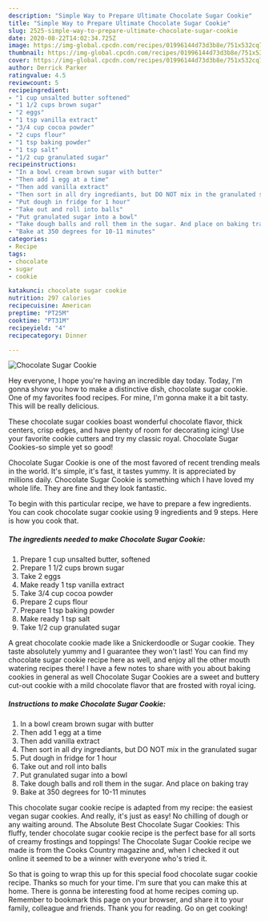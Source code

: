 ```yaml
---
description: "Simple Way to Prepare Ultimate Chocolate Sugar Cookie"
title: "Simple Way to Prepare Ultimate Chocolate Sugar Cookie"
slug: 2525-simple-way-to-prepare-ultimate-chocolate-sugar-cookie
date: 2020-08-22T14:02:34.725Z
image: https://img-global.cpcdn.com/recipes/01996144d73d3b8e/751x532cq70/chocolate-sugar-cookie-recipe-main-photo.jpg
thumbnail: https://img-global.cpcdn.com/recipes/01996144d73d3b8e/751x532cq70/chocolate-sugar-cookie-recipe-main-photo.jpg
cover: https://img-global.cpcdn.com/recipes/01996144d73d3b8e/751x532cq70/chocolate-sugar-cookie-recipe-main-photo.jpg
author: Derrick Parker
ratingvalue: 4.5
reviewcount: 5
recipeingredient:
- "1 cup unsalted butter softened"
- "1 1/2 cups brown sugar"
- "2 eggs"
- "1 tsp vanilla extract"
- "3/4 cup cocoa powder"
- "2 cups flour"
- "1 tsp baking powder"
- "1 tsp salt"
- "1/2 cup granulated sugar"
recipeinstructions:
- "In a bowl cream brown sugar with butter"
- "Then add 1 egg at a time"
- "Then add vanilla extract"
- "Then sort in all dry ingrediants, but DO NOT mix in the granulated sugar"
- "Put dough in fridge for 1 hour"
- "Take out and roll into balls"
- "Put granulated sugar into a bowl"
- "Take dough balls and roll them in the sugar. And place on baking tray"
- "Bake at 350 degrees for 10-11 minutes"
categories:
- Recipe
tags:
- chocolate
- sugar
- cookie

katakunci: chocolate sugar cookie 
nutrition: 297 calories
recipecuisine: American
preptime: "PT25M"
cooktime: "PT31M"
recipeyield: "4"
recipecategory: Dinner

---
```



![Chocolate Sugar Cookie](https://img-global.cpcdn.com/recipes/01996144d73d3b8e/751x532cq70/chocolate-sugar-cookie-recipe-main-photo.jpg)

Hey everyone, I hope you're having an incredible day today. Today, I'm gonna show you how to make a distinctive dish, chocolate sugar cookie. One of my favorites food recipes. For mine, I'm gonna make it a bit tasty. This will be really delicious.

These chocolate sugar cookies boast wonderful chocolate flavor, thick centers, crisp edges, and have plenty of room for decorating icing! Use your favorite cookie cutters and try my classic royal. Chocolate Sugar Cookies-so simple yet so good!

Chocolate Sugar Cookie is one of the most favored of recent trending meals in the world. It's simple, it's fast, it tastes yummy. It is appreciated by millions daily. Chocolate Sugar Cookie is something which I have loved my whole life. They are fine and they look fantastic.


To begin with this particular recipe, we have to prepare a few ingredients. You can cook chocolate sugar cookie using 9 ingredients and 9 steps. Here is how you cook that.

<!--inarticleads1-->

##### The ingredients needed to make Chocolate Sugar Cookie:

1. Prepare 1 cup unsalted butter, softened
1. Prepare 1 1/2 cups brown sugar
1. Take 2 eggs
1. Make ready 1 tsp vanilla extract
1. Take 3/4 cup cocoa powder
1. Prepare 2 cups flour
1. Prepare 1 tsp baking powder
1. Make ready 1 tsp salt
1. Take 1/2 cup granulated sugar


A great chocolate cookie made like a Snickerdoodle or Sugar cookie. They taste absolutely yummy and I guarantee they won&#39;t last! You can find my chocolate sugar cookie recipe here as well, and enjoy all the other mouth watering recipes there! I have a few notes to share with you about baking cookies in general as well Chocolate Sugar Cookies are a sweet and buttery cut-out cookie with a mild chocolate flavor that are frosted with royal icing. 

<!--inarticleads2-->

##### Instructions to make Chocolate Sugar Cookie:

1. In a bowl cream brown sugar with butter
1. Then add 1 egg at a time
1. Then add vanilla extract
1. Then sort in all dry ingrediants, but DO NOT mix in the granulated sugar
1. Put dough in fridge for 1 hour
1. Take out and roll into balls
1. Put granulated sugar into a bowl
1. Take dough balls and roll them in the sugar. And place on baking tray
1. Bake at 350 degrees for 10-11 minutes


This chocolate sugar cookie recipe is adapted from my recipe: the easiest vegan sugar cookies. And really, it&#39;s just as easy! No chilling of dough or any waiting around. The Absolute Best Chocolate Sugar Cookies: This fluffy, tender chocolate sugar cookie recipe is the perfect base for all sorts of creamy frostings and toppings! The Chocolate Sugar Cookie recipe we made is from the Cooks Country magazine and, when I checked it out online it seemed to be a winner with everyone who&#39;s tried it. 

So that is going to wrap this up for this special food chocolate sugar cookie recipe. Thanks so much for your time. I'm sure that you can make this at home. There is gonna be interesting food at home recipes coming up. Remember to bookmark this page on your browser, and share it to your family, colleague and friends. Thank you for reading. Go on get cooking!
